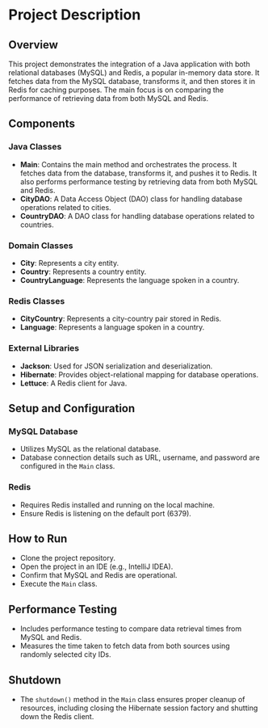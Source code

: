 # Project Description

## Overview
This project demonstrates the integration of a Java application with both relational databases (MySQL) and Redis, a popular in-memory data store. It fetches data from the MySQL database, transforms it, and then stores it in Redis for caching purposes. The main focus is on comparing the performance of retrieving data from both MySQL and Redis.

## Components

### Java Classes
- **Main**: Contains the main method and orchestrates the process. It fetches data from the database, transforms it, and pushes it to Redis. It also performs performance testing by retrieving data from both MySQL and Redis.
- **CityDAO**: A Data Access Object (DAO) class for handling database operations related to cities.
- **CountryDAO**: A DAO class for handling database operations related to countries.

### Domain Classes
- **City**: Represents a city entity.
- **Country**: Represents a country entity.
- **CountryLanguage**: Represents the language spoken in a country.

### Redis Classes
- **CityCountry**: Represents a city-country pair stored in Redis.
- **Language**: Represents a language spoken in a country.

### External Libraries
- **Jackson**: Used for JSON serialization and deserialization.
- **Hibernate**: Provides object-relational mapping for database operations.
- **Lettuce**: A Redis client for Java.

## Setup and Configuration

### MySQL Database
- Utilizes MySQL as the relational database.
- Database connection details such as URL, username, and password are configured in the `Main` class.

### Redis
- Requires Redis installed and running on the local machine.
- Ensure Redis is listening on the default port (6379).

## How to Run
- Clone the project repository.
- Open the project in an IDE (e.g., IntelliJ IDEA).
- Confirm that MySQL and Redis are operational.
- Execute the `Main` class.

## Performance Testing
- Includes performance testing to compare data retrieval times from MySQL and Redis.
- Measures the time taken to fetch data from both sources using randomly selected city IDs.

## Shutdown
- The `shutdown()` method in the `Main` class ensures proper cleanup of resources, including closing the Hibernate session factory and shutting down the Redis client.
